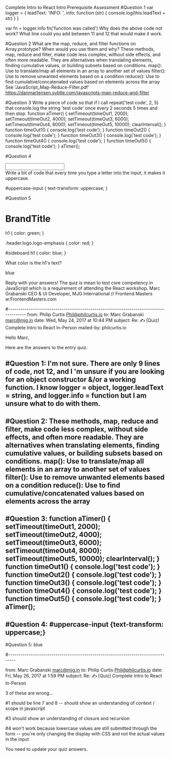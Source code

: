 Complete Intro to React Intro Prerequisite Assessment
#Question 1
var logger = {
    leadText: 'INFO: ',
    info: function (str) {
        console.log(this.leadText + str)
    }
}

var fn = logger.info
fn('function was called')
Why does the above code not work? What line could you add between 11 and 12 that would make it work.

#Question 2
What are the map, reduce, and filter functions on Array.prototype? When would you use them and why?
These methods, map, reduce and filter, make code less complex, without side effects, and often more readable.  They are alternatives when translating elements, finding cumulative values, or building subsets based on conditions. 
map(): Use to translate/map all elements in an array to another set of values
filter(): Use to remove unwanted elements based on a condition
reduce(): Use to find cumulative/concatenated values based on elements across the array
See 'JavaScript_Map-Reduce-Filter.pdf'
<https://danmartensen.svbtle.com/javascripts-map-reduce-and-filter>

#Question 3
Write a piece of code so that if I call repeat('test code', 2, 5) that console.log the string 'test code' once every 2 seconds 5 times and then stop.
function aTimer() {
    setTimeout(timeOut1, 2000);
    setTimeout(timeOut2, 4000);
    setTimeout(timeOut3, 6000);
    setTimeout(timeOut4, 8000);
    setTimeout(timeOut5, 10000);
    clearInterval();
}
function timeOut1() { console.log('test code'); }
function timeOut2() { console.log('test code'); }
function timeOut3() { console.log('test code'); }
function timeOut4() { console.log('test code'); }
function timeOut5() { console.log('test code'); }
aTimer();

#Question 4
<div>
    <input type='text' id='uppercase-input' />
</div>
Write a bit of code that every time you type a letter into the input, it makes it uppercase.

#uppercase-input {
    text-transform: uppercase;
}


#Question 5
<div id='sideboard'>
    <h1 class='header logo logo-emphasis'>BrandTitle</h1>
</div>
h1 {
    color: green;
}

.header.logo.logo-emphasis {
    color: red;
}

#sideboard h1 {
    color: blue;
}

What color is the h1's text? 

blue




Reply with your answers! The quiz is mean to test core competency in JavaScript which is a requirement of attending the React workshop.
Marc Grabanski
CEO & UI Developer, MJG International // Frontend Masters
w:FrontendMasters.com

#--------------------------------------------------------------------------------------
from:	Philip Curtis <Phil@philcurtis.io>
to:	Marc Grabanski <marc@mjg.in>
date:	Wed, May 24, 2017 at 10:44 PM
subject:	Re: ✍️ [Quiz] Complete Intro to React In-Person
mailed-by:	philcurtis.io

Hello Marc,

Here are the answers to the entry quiz.

#Question 1:  I'm not sure.  There are only 9 lines of code, not 12, and I 'm unsure if you are looking for an object constructor &/or a working function.  I know logger =  object, logger.leadText =  string, and logger.info =  function but I am unsure what to do with them.
--
#Question 2:  These methods, map, reduce and filter, make code less complex, without side effects, and often more readable. 
They are alternatives when translating elements, finding cumulative values, or building subsets based on conditions. 
map(): Use to translate/map all elements in an array to another set of values
filter(): Use to remove unwanted elements based on a condition
reduce(): Use to find cumulative/concatenated values based on elements across the array
--
#Question 3:  function aTimer() {
    setTimeout(timeOut1, 2000);
    setTimeout(timeOut2, 4000);
    setTimeout(timeOut3, 6000);
    setTimeout(timeOut4, 8000);
    setTimeout(timeOut5, 10000);
    clearInterval();
}
function timeOut1() { console.log('test code'); }
function timeOut2() { console.log('test code'); }
function timeOut3() { console.log('test code'); }
function timeOut4() { console.log('test code'); }
function timeOut5() { console.log('test code'); }
aTimer();
--
#Question 4:  #uppercase-input {text-transform: uppercase;}
--
#Question 5:  blue

#---------------------------------------------------------------------------------

from:	Marc Grabanski <marc@mjg.in>
to:	Philip Curtis <Phil@philcurtis.io>
date:	Fri, May 26, 2017 at 1:59 PM
subject:	Re: ✍️ [Quiz] Complete Intro to React In-Person

3 of these are wrong...

#1 should be line 7 and 8 -- should show an understanding of context / scope in javascript

#3 should show an understanding of closure and recursion

#4 won't work because lowercase values are still submitted through the form -- you're only changing the display with CSS and not the actual values in the input

You need to update your quiz answers.


